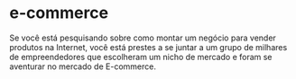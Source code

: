 # e-commerce
Se você está pesquisando sobre como montar um negócio para vender produtos na Internet, você está prestes a se juntar a um grupo de milhares de empreendedores que escolheram um nicho de mercado e foram se aventurar no mercado de E-commerce.
